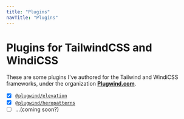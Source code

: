 ```yaml
---
title: "Plugins"
navTitle: "Plugins"
---
```


# Plugins for TailwindCSS and WindiCSS

These are some plugins I've authored for the Tailwind and WindiCSS frameworks, under the organization [**Plugwind.com**](https://plugwind.com).

- [x] [`@plugwind/elevation`](/plugins/elevation)
- [x] [`@plugwind/heropatterns`](/plugins/heropatterns)
- [ ] ...(coming soon?)
